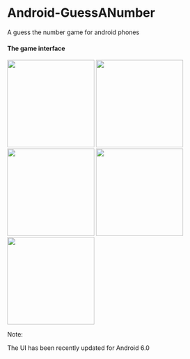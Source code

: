 # Android-GuessANumber
A guess the number game for android phones
<h4>The game interface</h4>
<img src="https://liao0015.edumedia.ca/pictures/GuessANumber/GuessANumber-1.png" width="200"/>
<img src="https://liao0015.edumedia.ca/pictures/GuessANumber/GuessANumber-2.png" width="200"/>
<img src="https://liao0015.edumedia.ca/pictures/GuessANumber/GuessANumber-3.png" width="200"/>
<img src="https://liao0015.edumedia.ca/pictures/GuessANumber/GuessANumber-4.png" width="200"/>
<img src="https://liao0015.edumedia.ca/pictures/GuessANumber/GuessANumber-5.png" width="200"/>
<p>Note:</p>
<p>The UI has been recently updated for Android 6.0</p>
